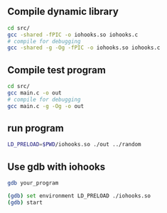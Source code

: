 ## Compile dynamic library
```bash
cd src/
gcc -shared -fPIC -o iohooks.so iohooks.c
# compile for debugging
gcc -shared -g -Og -fPIC -o iohooks.so iohooks.c
```

## Compile test program
```bash
cd src/
gcc main.c -o out
# compile for debugging
gcc main.c -g -Og -o out
```

## run program
```bash
LD_PRELOAD=$PWD/iohooks.so ./out ../random
```

## Use gdb with iohooks
```bash
gdb your_program

(gdb) set environment LD_PRELOAD ./iohooks.so
(gdb) start
```